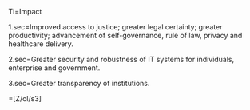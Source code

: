 Ti=Impact

1.sec=Improved access to justice; greater legal certainty; greater productivity; advancement of self-governance, rule of law, privacy and healthcare delivery.

2.sec=Greater security and robustness of IT systems for individuals, enterprise and government.

3.sec=Greater transparency of institutions. 

=[Z/ol/s3]